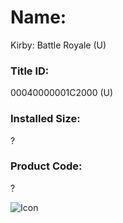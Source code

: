 # Name: 
Kirby: Battle Royale (U)

### Title ID: 
00040000001C2000 (U)

### Installed Size: 
?

### Product Code: 
?

![Icon](https://github.com/GrewdonGaming21/3DS-Titles-Database/tree/main/Kirby:%20Battle%20Royale/Description/home%20icon.png?raw=true)
